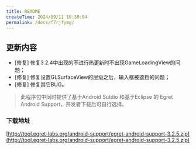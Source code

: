 ```yaml
---
title: README
createTime: 2024/09/11 10:50:04
permalink: /docs/f7rjfymg/
---
```

## 更新内容

* [修复] 修复3.2.4中出现的不进行热更新时不出现GameLoadingView的问题；
* [修复] 修复设置GLSurfaceView的层级之后，输入框被遮挡的问题；
* [修复] 修复其它BUG。

> 此程序包中同时提供了基于Android Sutdio 和基于Eclipse 的 Egret Android Support，开发者下载后可自行选择。

### 下载地址

[http://tool.egret-labs.org/android-support/egret-android-support-3.2.5.zip](http://tool.egret-labs.org/android-support/egret-android-support-3.2.5.zip)
